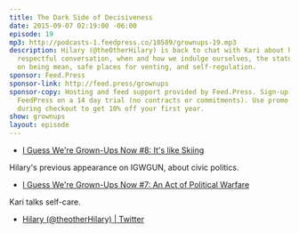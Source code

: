```yaml
---
title: The Dark Side of Decisiveness
date: 2015-09-07 02:19:00 -06:00
episode: 19
mp3: http://podcasts-1.feedpress.co/10589/grownups-19.mp3
description: Hilary (@theOtherHilary) is back to chat with Kari about hating yourself-in-other-people,
  respectful conversation, when and how we indulge ourselves, the statute of limitations
  on being mean, safe places for venting, and self-regulation.
sponsor: Feed.Press
sponsor-link: http://feed.press/grownups
sponsor-copy: Hosting and feed support provided by Feed.Press. Sign-up today and try
  FeedPress on a 14 day trial (no contracts or commitments). Use promo code * grownups*
  during checkout to get 10% off your first year.
show: grownups
layout: episode
---
```


* [I Guess We're Grown-Ups Now #8: It's like Skiing][1]

Hilary's previous appearance on IGWGUN, about civic politics.

* [I Guess We're Grown-Ups Now #7: An Act of Political Warfare][2]

Kari talks self-care.

* [Hilary (@theotherHilary) | Twitter][3]

[1]: http://goodstuff.fm/grownups/8
[2]: http://goodstuff.fm/grownups/7
[3]: https://twitter.com/theotherhilary
